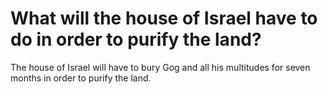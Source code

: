 # What will the house of Israel have to do in order to purify the land?

The house of Israel will have to bury Gog and all his multitudes for seven months in order to purify the land.
